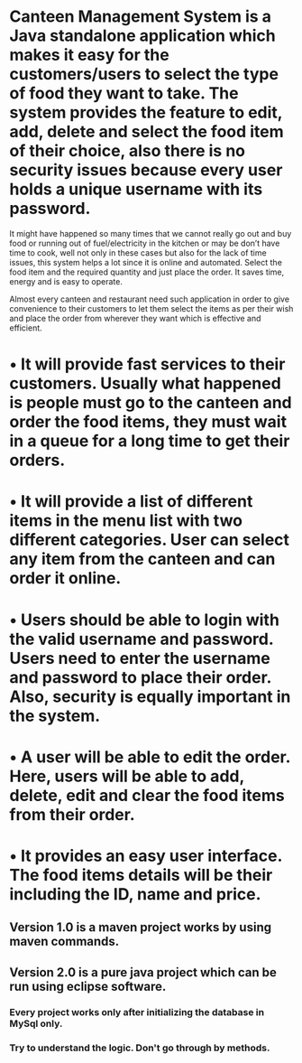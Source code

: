 # Canteen Management System is a Java standalone application which makes it easy for the customers/users to select the type of food they want to take. The system provides the feature to edit, add, delete and select the food item of their choice, also there is no security issues because every user holds a unique username with its password.
It might have happened so many times that we cannot really go out and buy food or running out of fuel/electricity in the kitchen or may be don’t have time to cook, well not only in these cases but also for the lack of time issues, this system helps a lot since it is online and automated. Select the food item and the required quantity and just place the order. It saves time, energy and is easy to operate.

Almost every canteen and restaurant need such application in order to give convenience to their customers to let them select the items as per their wish and place the order from wherever they want which is effective and efficient.

# • It will provide fast services to their customers. Usually what happened is people must go to the canteen and order the food items, they must wait in a queue for a long time to get their orders. 
# • It will provide a list of different items in the menu list with two different categories. User can select any item from the canteen and can order it online. 
# • Users should be able to login with the valid username and password. Users need to enter the username and password to place their order. Also, security is equally important in the system.
# • A user will be able to edit the order. Here, users will be able to add, delete, edit and clear the food items from their order.
# • It provides an easy user interface. The food items details will be their including the ID, name and price.

## Version 1.0 is a maven project works by using maven commands.

## Version 2.0 is a pure java project which can be run using eclipse software.

### Every project works only after initializing the database in MySql only.
### Try to understand the logic. Don't go through by methods.
